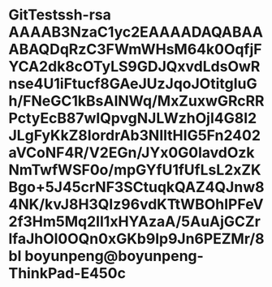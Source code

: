 # GitTestssh-rsa AAAAB3NzaC1yc2EAAAADAQABAAABAQDqRzC3FWmWHsM64k0OqfjFYCA2dk8cOTyLS9GDJQxvdLdsOwRnse4U1iFtucf8GAeJUzJqoJOtitgIuGh/FNeGC1kBsAINWq/MxZuxwGRcRRPctyEcB87wIQpvgNJLWzhOjI4G8I2JLgFyKkZ8IordrAb3NIltHIG5Fn2402aVCoNF4R/V2EGn/JYx0G0lavdOzkNmTwfWSF0o/mpGYfU1fUfLsL2xZKBgo+5J45crNF3SCtuqkQAZ4QJnw84NK/kvJ8H3QIz96vdKTtWBOhIPFeV2f3Hm5Mq2Il1xHYAzaA/5AuAjGCZrlfaJhOl0OQn0xGKb9lp9Jn6PEZMr/8bl boyunpeng@boyunpeng-ThinkPad-E450c
